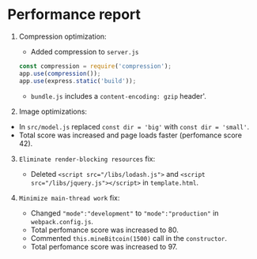 # Performance report

1. Compression optimization:
   - Added compression to `server.js`
   ```javascript
   const compression = require('compression');
   app.use(compression());
   app.use(express.static('build'));
   ```
   - `bundle.js` includes a `content-encoding: gzip` header'.

2.  Image optimizations:
   - In `src/model.js` replaced `const dir = 'big'` with `const dir = 'small'`.
   - Total score was increased and page loads faster (perfomance score 42).

3. `Eliminate render-blocking resources` fix:
   - Deleted `<script src="/libs/lodash.js">` and `<script src="/libs/jquery.js"></script>`
   in `template.html`.

4. `Minimize main-thread work` fix:
   - Changed `"mode":"development"` to `"mode":"production"` in `webpack.config.js`.
   - Total perfomance score was increased to 80.
   - Commented `this.mineBitcoin(1500)` call in the `constructor`.
   - Total perfomance score was increased to 97.